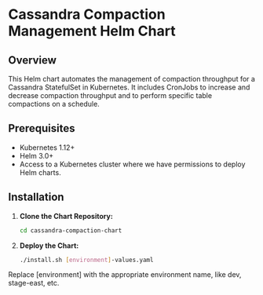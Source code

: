 # Cassandra Compaction Management Helm Chart

## Overview

This Helm chart automates the management of compaction throughput for a Cassandra StatefulSet in Kubernetes. It includes CronJobs to increase and decrease compaction throughput and to perform specific table compactions on a schedule.

## Prerequisites

- Kubernetes 1.12+
- Helm 3.0+
- Access to a Kubernetes cluster where we have permissions to deploy Helm charts.

## Installation

1. **Clone the Chart Repository:**

   ```bash
   cd cassandra-compaction-chart

1. **Deploy the Chart:**

   ```bash
   ./install.sh [environment]-values.yaml

Replace [environment] with the appropriate environment name, like dev, stage-east, etc.
